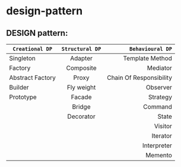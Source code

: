 # design-pattern

## DESIGN pattern:
| `Creational DP`        | `Structural DP`           | `Behavioural DP`        |
| ---------------------- |:-------------------------:| -----------------------:|
| Singleton              | Adapter                   | Template Method         |
| Factory                | Composite                 | Mediator                |
| Abstract Factory       | Proxy                     | Chain Of Responsibility |
| Builder                | Fly weight                | Observer                |
| Prototype              | Facade                    | Strategy                |
|                        | Bridge                    | Command                 |
|                        | Decorator                 | State                   |
|                        |                           | Visitor                 |
|                        |                           | Iterator                |
|                        |                           | Interpreter             |
|                        |                           | Memento                 |